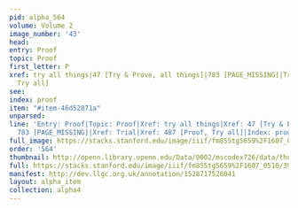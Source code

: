 ```yaml
---
pid: alpha_564
volume: Volume 2
image_number: '43'
head: 
entry: Proof
topic: Proof
first_letter: P
xref: try all things|47 [Try & Prove, all things]|783 [PAGE_MISSING]|Trial|487 [Proof,
  Try all]
see: 
index: proof
item: "#item-46d52871a"
unparsed: 
line: 'Entry: Proof|Topic: Proof|Xref: try all things|Xref: 47 [Try & Prove, all things]|Xref:
  783 [PAGE_MISSING]|Xref: Trial|Xref: 487 [Proof, Try all]|Index: proof|#item-46d52871a'
full_image: https://stacks.stanford.edu/image/iiif/fm855tg5659%2F1607_0510/full/full/0/default.jpg
order: '564'
thumbnail: http://openn.library.upenn.edu/Data/0002/mscodex726/data/thumb/1607_0510_thumb.jpg
full: https://stacks.stanford.edu/image/iiif/fm855tg5659%2F1607_0510/398,4592,2986,498/full/0/default.jpg
manifest: http://dev.llgc.org.uk/annotation/1528717526041
layout: alpha_item
collection: alpha4
---
```

